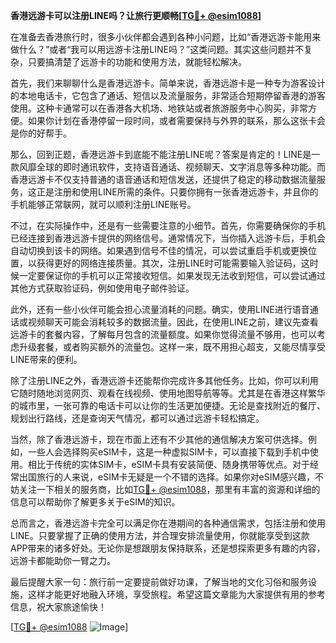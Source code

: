 **香港远游卡可以注册LINE吗？让旅行更顺畅[[TG💪+ @esim1088](https://t.me/s/esim1088)]**

在准备去香港旅行时，很多小伙伴都会遇到各种小问题，比如“香港远游卡能用来做什么？”或者“我可以用远游卡注册LINE吗？”这类问题。其实这些问题并不复杂，只要搞清楚了远游卡的功能和使用方法，就能轻松解决。

首先，我们来聊聊什么是香港远游卡。简单来说，香港远游卡是一种专为游客设计的本地电话卡，它包含了通话、短信以及流量服务，非常适合短期停留香港的游客使用。这种卡通常可以在香港各大机场、地铁站或者旅游服务中心购买，非常方便。如果你计划在香港停留一段时间，或者需要保持与外界的联系，那么这张卡会是你的好帮手。

那么，回到正题，香港远游卡到底能不能注册LINE呢？答案是肯定的！LINE是一款风靡全球的即时通讯软件，支持语音通话、视频聊天、文字消息等多种功能。而香港远游卡不仅支持普通的语音通话和短信发送，还提供了稳定的移动数据流量服务，这正是注册和使用LINE所需的条件。只要你拥有一张香港远游卡，并且你的手机能够正常联网，就可以顺利注册LINE账号。

不过，在实际操作中，还是有一些需要注意的小细节。首先，你需要确保你的手机已经连接到香港远游卡提供的网络信号。通常情况下，当你插入远游卡后，手机会自动切换到该卡的网络。如果遇到信号不佳的情况，可以尝试重启手机或更换位置，以获得更好的网络连接质量。其次，注册LINE时可能需要输入验证码，这时候一定要保证你的手机可以正常接收短信。如果发现无法收到短信，可以尝试通过其他方式获取验证码，例如使用电子邮件验证。

此外，还有一些小伙伴可能会担心流量消耗的问题。确实，使用LINE进行语音通话或视频聊天可能会消耗较多的数据流量。因此，在使用LINE之前，建议先查看远游卡的套餐内容，了解每月包含的流量额度。如果你觉得流量不够用，也可以考虑升级套餐，或者购买额外的流量包。这样一来，既不用担心超支，又能尽情享受LINE带来的便利。

除了注册LINE之外，香港远游卡还能帮你完成许多其他任务。比如，你可以利用它随时随地浏览网页、观看在线视频、使用地图导航等等。尤其是在香港这样繁华的城市里，一张可靠的电话卡可以让你的生活更加便捷。无论是查找附近的餐厅、规划出行路线，还是查询天气情况，都可以通过远游卡轻松搞定。

当然，除了香港远游卡，现在市面上还有不少其他的通信解决方案可供选择。例如，一些人会选择购买eSIM卡，这是一种虚拟SIM卡，可以直接下载到手机中使用。相比于传统的实体SIM卡，eSIM卡具有安装简便、随身携带等优点。对于经常出国旅行的人来说，eSIM卡无疑是一个不错的选择。如果你对eSIM感兴趣，不妨关注一下相关的服务商，比如[TG💪+ @esim1088](https://t.me/s/esim1088)，那里有丰富的资源和详细的信息可以帮助你了解更多关于eSIM的知识。

总而言之，香港远游卡完全可以满足你在港期间的各种通信需求，包括注册和使用LINE。只要掌握了正确的使用方法，并合理安排流量使用，你就能享受到这款APP带来的诸多好处。无论你是想跟朋友保持联系，还是想探索更多有趣的内容，远游卡都能助你一臂之力。

最后提醒大家一句：旅行前一定要提前做好功课，了解当地的文化习俗和服务设施，这样才能更好地融入环境，享受旅程。希望这篇文章能为大家提供有用的参考信息，祝大家旅途愉快！

[[TG💪+ @esim1088](https://t.me/s/esim1088) ![Image](https://i.postimg.cc/4NQfJmqS/Snipaste-2025-05-13-00-14-12.png)]